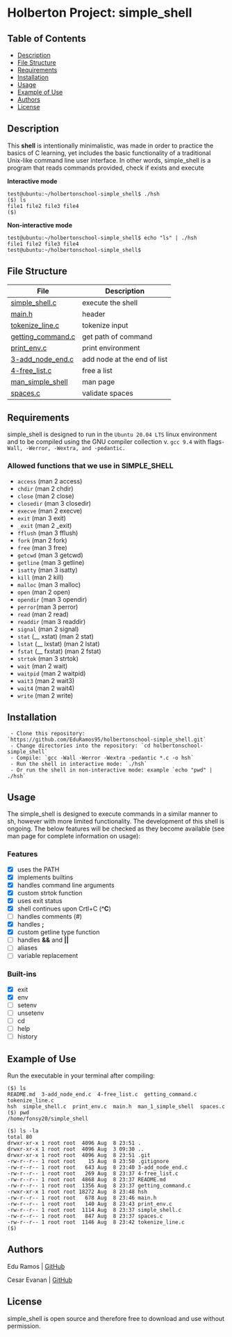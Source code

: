 # Holberton Project: simple_shell


## Table of Contents
* [Description](#description)
* [File Structure](#file-structure)
* [Requirements](#requirements)
* [Installation](#installation)
* [Usage](#usage)
* [Example of Use](#example-of-use)
* [Authors](#authors)
* [License](#license)
## Description

This **shell** is intentionally minimalistic, was made in order to practice the basics of C learning, yet includes the basic functionality of a traditional Unix-like command line user interface.
In other words, simple_shell is a program that reads commands provided, check if exists and execute

**Interactive mode**

    test@ubuntu:~/holbertonschool-simple_shell$ ./hsh
    ($) ls
    file1 file2 file3 file4
    ($)

**Non-interactive mode**

    test@ubuntu:~/holbertonschool-simple_shell$ echo "ls" | ./hsh
    file1 file2 file3 file4
    test@ubuntu:~/holbertonschool-simple_shell$

## File Structure

File|Description
---|---
[simple_shell.c](./simple_shell.c)|execute the shell
[main.h](./main.h)|header
[tokenize_line.c](./tokenize_line.c)|tokenize input
[getting_command.c](./getting_command.c)|get path of command
[print_env.c](./print_env.c)|print environment
[3-add_node_end.c](./3-add_node_end.c])|add node at the end of list
[4-free_list.c](./4-free_list.c])|free a list
[man_simple_shell](./man_simple_shell)|man page
[spaces.c](./spaces.c)|validate spaces

## Requirements

simple_shell is designed to run in the `Ubuntu 20.04 LTS` linux environment and to be compiled using the GNU compiler collection v. `gcc 9.4` with flags`-Wall, -Werror, -Wextra, and -pedantic.`

### Allowed functions that we use in SIMPLE_SHELL
* `access` (man 2 access)
* `chdir` (man 2 chdir)
* `close` (man 2 close)
* `closedir` (man 3 closedir)
* `execve` (man 2 execve)
* `exit` (man 3 exit)
* `_exit` (man 2 _exit)
* `fflush` (man 3 fflush)
* `fork` (man 2 fork)
* `free` (man 3 free)
* `getcwd` (man 3 getcwd)
* `getline` (man 3 getline)
* `isatty` (man 3 isatty)
* `kill` (man 2 kill)
* `malloc` (man 3 malloc)
* `open` (man 2 open)
* `opendir` (man 3 opendir)
* `perror`(man 3 perror)
* `read` (man 2 read)
* `readdir` (man 3 readdir)
* `signal` (man 2 signal)
* `stat` (__ xstat) (man 2 stat)
* `lstat` (__ lxstat) (man 2 lstat)
* `fstat` (__ fxstat) (man 2 fstat)
* `strtok` (man 3 strtok)
* `wait` (man 2 wait)
* `waitpid` (man 2 waitpid)
* `wait3` (man 2 wait3)
* `wait4` (man 2 wait4)
* `write` (man 2 write)

## Installation

	 - Clone this repository: `https://github.com/EduRamos95/holbertonschool-simple_shell.git`
	 - Change directories into the repository: `cd holbertonschool-simple_shell`
	 - Compile: `gcc -Wall -Werror -Wextra -pedantic *.c -o hsh`
	 - Run the shell in interactive mode: `./hsh`
	 - Or run the shell in non-interactive mode: example `echo "pwd" | ./hsh`

## Usage

The simple_shell is designed to execute commands in a similar manner to sh, however with more limited functionality. The development of this shell is ongoing. The below features will be checked as they become available (see man page for complete information on usage):
### Features
- [x] uses the PATH
- [x] implements builtins
- [x] handles command line arguments
- [x] custom strtok function
- [x] uses exit status
- [x] shell continues upon Crtl+C (**^C**)
- [ ] handles comments (#)
- [x] handles **;**
- [x] custom getline type function
- [ ] handles **&&** and **||**
- [ ] aliases
- [ ] variable replacement

### Built-ins

- [x] exit
- [x] env
- [ ] setenv
- [ ] unsetenv
- [ ] cd
- [ ] help
- [ ] history

## Example of Use
Run the executable in your terminal after compiling:
```
($) ls
README.md  3-add_node_end.c  4-free_list.c  getting_command.c  tokenize_line.c
hsh  simple_shell.c  print_env.c  main.h  man_1_simple_shell  spaces.c 
($) pwd
/home/fonsy20/simple_shell
```

```
($) ls -la
total 80
drwxr-xr-x 1 root root  4096 Aug  8 23:51 .
drwxr-xr-x 1 root root  4096 Aug  3 09:30 ..
drwxr-xr-x 1 root root  4096 Aug  8 23:51 .git
-rw-r--r-- 1 root root    15 Aug  8 23:50 .gitignore
-rw-r--r-- 1 root root   643 Aug  8 23:40 3-add_node_end.c
-rw-r--r-- 1 root root   269 Aug  8 23:37 4-free_list.c
-rw-r--r-- 1 root root  4868 Aug  8 23:37 README.md
-rw-r--r-- 1 root root  1356 Aug  8 23:37 getting_command.c
-rwxr-xr-x 1 root root 18272 Aug  8 23:48 hsh
-rw-r--r-- 1 root root   678 Aug  8 23:46 main.h
-rw-r--r-- 1 root root   140 Aug  8 23:43 print_env.c
-rw-r--r-- 1 root root  1114 Aug  8 23:37 simple_shell.c
-rw-r--r-- 1 root root   847 Aug  8 23:37 spaces.c
-rw-r--r-- 1 root root  1146 Aug  8 23:42 tokenize_line.c
($) 
```

## Authors
Edu Ramos | [GitHub](https://github.com/EduRamos95)

Cesar Evanan | [GitHub](https://github.com/Cesar240998)

## License
simple_shell is open source and therefore free to download and use without permission.
